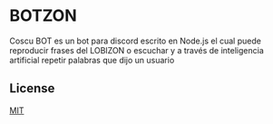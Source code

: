# BOTZON

Coscu BOT es un bot para discord escrito en Node.js el cual puede reproducir frases del LOBIZON o escuchar y a través de inteligencia artificial repetir palabras que dijo un usuario


## License
[MIT](https://choosealicense.com/licenses/mit/)